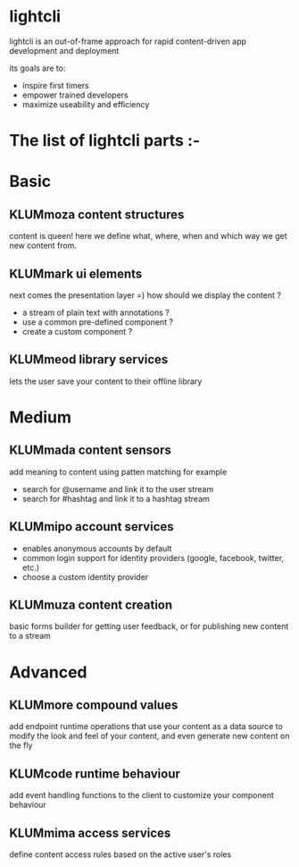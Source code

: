 # lightcli

lightcli is an out-of-frame approach for rapid content-driven app development and deployment

its goals are to:
- inspire first timers
- empower trained developers
- maximize useability and efficiency

# The list of lightcli parts :-

# Basic

## KLUMmoza content structures
content is queen!
here we define what, where, when and which way we get new content from.

## KLUMmark ui elements
next comes the presentation layer =)
how should we display the content ?
- a stream of plain text with annotations ?
- use a common pre-defined component ?
- create a custom component ?

## KLUMmeod library services
lets the user save your content to their offline library

# Medium

## KLUMmada content sensors
add meaning to content using patten matching
for example
- search for @username and link it to the user stream
- search for #hashtag and link it to a hashtag stream

## KLUMmipo account services
- enables anonymous accounts by default
- common login support for identity providers (google, facebook, twitter, etc.)
- choose a custom identity provider

## KLUMmuza content creation
basic forms builder for getting user feedback, or for publishing new content to a stream

# Advanced 

## KLUMmore compound values
add endpoint runtime operations that use your content as a data source
to modify the look and feel of your content, and even generate new content on the fly

## KLUMcode runtime behaviour
add event handling functions to the client to customize your component behaviour

## KLUMmima access services
define content access rules based on the active user's roles

